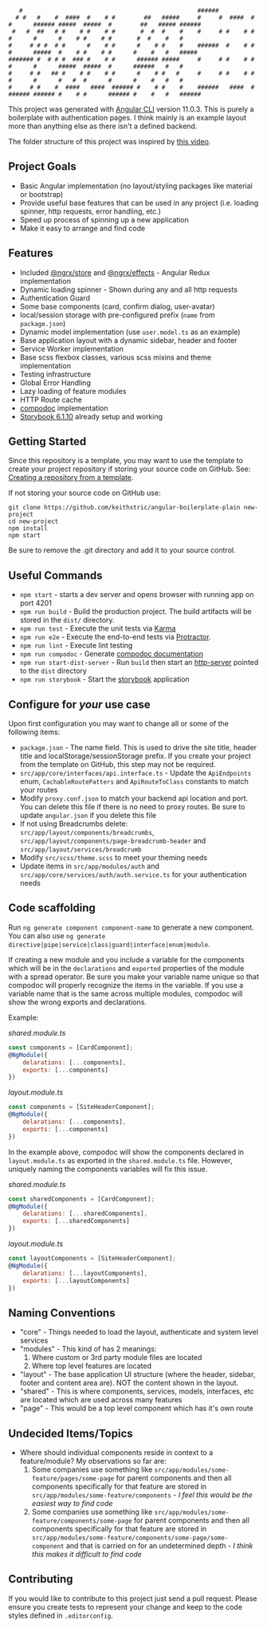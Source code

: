 ```
   #                                                 ######
  # #   #    #  ####  #    # #        ##   #####     #     #  ####  # #      ###### #####  #####  #        ##   ##### ######
 #   #  ##   # #    # #    # #       #  #  #    #    #     # #    # # #      #      #    # #    # #       #  #    #   #
#     # # #  # #      #    # #      #    # #    #    ######  #    # # #      #####  #    # #    # #      #    #   #   #####
####### #  # # #  ### #    # #      ###### #####     #     # #    # # #      #      #####  #####  #      ######   #   #
#     # #   ## #    # #    # #      #    # #   #     #     # #    # # #      #      #   #  #      #      #    #   #   #
#     # #    #  ####   ####  ###### #    # #    #    ######   ####  # ###### ###### #    # #      ###### #    #   #   ######
```

This project was generated with [Angular CLI](https://github.com/angular/angular-cli) version 11.0.3. This is purely a boilerplate with authentication pages. I think mainly is an example layout more than anything else as there isn't a defined backend.

The folder structure of this project was inspired by [this video](https://www.youtube.com/watch?v=WA95EJGhbLc&t=1s).

## Project Goals

* Basic Angular implementation (no layout/styling packages like material or bootstrap)
* Provide useful base features that can be used in any project (i.e. loading spinner, http requests, error handling, etc.)
* Speed up process of spinning up a new application
* Make it easy to arrange and find code

## Features

* Included [@ngrx/store](https://ngrx.io/guide/store) and [@ngrx/effects](https://ngrx.io/guide/effects) - Angular Redux implementation
* Dynamic loading spinner - Shown during any and all http requests
* Authentication Guard
* Some base components (card, confirm dialog, user-avatar)
* local/session storage with pre-configured prefix (`name` from `package.json`)
* Dynamic model implementation (use `user.model.ts` as an example)
* Base application layout with a dynamic sidebar, header and footer
* Service Worker implementation
* Base scss flexbox classes, various scss mixins and theme implementation
* Testing infrastructure
* Global Error Handling
* Lazy loading of feature modules
* HTTP Route cache
* [compodoc](https://compodoc.app/) implementation
* [Storybook 6.1.10](https://storybook.js.org) already setup and working

## Getting Started

Since this repository is a template, you may want to use the template to create your project repository if storing your source code on GitHub.
See: [Creating a repository from a template](https://docs.github.com/en/free-pro-team@latest/github/creating-cloning-and-archiving-repositories/creating-a-repository-from-a-template).

If not storing your source code on GitHub use:

```
git clone https://github.com/keithstric/angular-boilerplate-plain new-project
cd new-project
npm install
npm start
```

Be sure to remove the .git directory and add it to your source control.

## Useful Commands

* `npm start` - starts a dev server and opens browser with running app on port 4201
* `npm run build` -  Build the production project. The build artifacts will be stored in the `dist/` directory.
* `npm run test` - Execute the unit tests via [Karma](https://karma-runner.github.io)
* `npm run e2e` - Execute the end-to-end tests via [Protractor](http://www.protractortest.org/).
* `npm run lint` - Execute lint testing
* `npm run compodoc` - Generate [compodoc documentation](https://compodoc.app/)
* `npm run start-dist-server` - Run `build` then start an [http-server](https://www.npmjs.com/package/http-server) pointed to the `dist` directory
* `npm run storybook` - Start the [storybook](https://storybook.js.org) application

## Configure for _your_ use case

Upon first configuration you may want to change all or some of the following items:

* `package.json` - The name field. This is used to drive the site title, header title and localStorage/sessionStorage prefix. If you create your project from the template on GitHub, this step may not be required.
* `src/app/core/interfaces/api.interface.ts` - Update the `ApiEndpoints` enum, `CachableRoutePatters` and `ApiRouteToClass` constants to match your routes
* Modify `proxy.conf.json` to match your backend api location and port. You can delete this file if there is no need to proxy routes. Be sure to update `angular.json` if you delete this file
* If not using Breadcrumbs delete: `src/app/layout/components/breadcrumbs`, `src/app/layout/components/page-breadcrumb-header` and `src/app/layout/services/breadcrumb`
* Modify `src/scss/theme.scss` to meet your theming needs
* Update items in `src/app/modules/auth` and `src/app/core/services/auth/auth.service.ts` for your authentication needs

## Code scaffolding

Run `ng generate component component-name` to generate a new component. You can also use `ng generate directive|pipe|service|class|guard|interface|enum|module`.

If creating a new module and you include a variable for the components which will be in the `declarations` and `exported` properties of the module with a spread operator. Be sure you make your variable name unique so that compodoc will properly recognize the items in the variable. If you use a variable name that is the same across multiple modules, compodoc will show the wrong exports and declarations.

Example:

_shared.module.ts_
```javascript
const components = [CardComponent];
@NgModule({
	delarations: [...components],
	exports: [...components]
})
```

_layout.module.ts_
```javascript
const components = [SiteHeaderComponent];
@NgModule({
	delarations: [...components],
	exports: [...components]
})
```

In the example above, compodoc will show the components declared in `layout.module.ts` as exported in the `shared.module.ts` file. However, uniquely naming the components variables will fix this issue.

_shared.module.ts_
```javascript
const sharedComponents = [CardComponent];
@NgModule({
	delarations: [...sharedComponents],
	exports: [...sharedComponents]
})
```

_layout.module.ts_
```javascript
const layoutComponents = [SiteHeaderComponent];
@NgModule({
	delarations: [...layoutComponents],
	exports: [...layoutComponents]
})
```

## Naming Conventions

* "core" - Things needed to load the layout, authenticate and system level services
* "modules" - This kind of has 2 meanings:
    1) Where custom or 3rd party module files are located
    2) Where top level features are located
* "layout" - The base application UI structure (where the header, sidebar, footer and content area are). NOT the content shown in the layout.
* "shared" - This is where components, services, models, interfaces, etc are located which are used across many features
* "page" - This would be a top level component which has it's own route

## Undecided Items/Topics

* Where should individual components reside in context to a feature/module? My observations so far are:
    1) Some companies use something like `src/app/modules/some-feature/pages/some-page` for parent components and then all components specifically for that feature are stored in `src/app/modules/some-feature/components` - _I feel this would be the easiest way to find code_
    2) Some companies use something like `src/app/modules/some-feature/components/some-page` for parent components and then all components  specifically for that feature are stored in `src/app/modules/some-feature/components/some-page/some-component` and that is carried on for an undetermined depth - _I think this makes it difficult to find code_

## Contributing

If you would like to contribute to this project just send a pull request. Please ensure you create tests to represent your change and keep to the code styles defined in `.editorconfig`.
